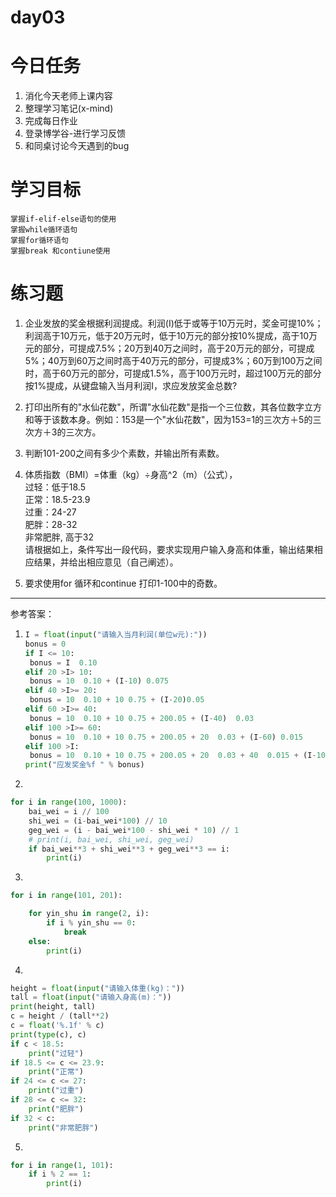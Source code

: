 # day03

# 今日任务

1. 消化今天老师上课内容
2. 整理学习笔记\(x-mind\)
3. 完成每日作业
4. 登录博学谷-进行学习反馈
5. 和同桌讨论今天遇到的bug

# 学习目标

```
掌握if-elif-else语句的使用
掌握while循环语句
掌握for循环语句
掌握break 和contiune使用
```

# 练习题

1. 企业发放的奖金根据利润提成。利润\(I\)低于或等于10万元时，奖金可提10%；利润高于10万元，低于20万元时，低于10万元的部分按10%提成，高于10万元的部分，可提成7.5%；20万到40万之间时，高于20万元的部分，可提成5%；40万到60万之间时高于40万元的部分，可提成3%；60万到100万之间时，高于60万元的部分，可提成1.5%，高于100万元时，超过100万元的部分按1%提成，从键盘输入当月利润I，求应发放奖金总数?

2. 打印出所有的"水仙花数"，所谓"水仙花数"是指一个三位数，其各位数字立方和等于该数本身。例如：153是一个"水仙花数"，因为153=1的三次方＋5的三次方＋3的三次方。

3. 判断101-200之间有多少个素数，并输出所有素数。

4. 体质指数（BMI）=体重（kg）÷身高^2（m）（公式），  
   过轻：低于18.5  
   正常：18.5-23.9  
   过重：24-27  
   肥胖：28-32  
   非常肥胖, 高于32  
   请根据如上，条件写出一段代码，要求实现用户输入身高和体重，输出结果相应结果，并给出相应意见（自己阐述）。

5. 要求使用for 循环和continue 打印1-100中的奇数。

---

参考答案：

1. ```py
   I = float(input("请输入当月利润(单位w元):"))
   bonus = 0
   if I <= 10:
    bonus = I  0.10
   elif 20 >I> 10:
    bonus = 10  0.10 + (I-10) 0.075
   elif 40 >I>= 20:
    bonus = 10  0.10 + 10 0.75 + (I-20)0.05 
   elif 60 >I>= 40:
    bonus = 10  0.10 + 10 0.75 + 200.05 + (I-40)  0.03
   elif 100 >I>= 60:
    bonus = 10  0.10 + 10 0.75 + 200.05 + 20  0.03 + (I-60) 0.015
   elif 100 >I:
    bonus = 10  0.10 + 10 0.75 + 200.05 + 20  0.03 + 40  0.015 + (I-100) * 0.01
   print("应发奖金%f " % bonus)
   ```

2.

```py
for i in range(100, 1000):
    bai_wei = i // 100
    shi_wei = (i-bai_wei*100) // 10
    geg_wei = (i - bai_wei*100 - shi_wei * 10) // 1
    # print(i, bai_wei, shi_wei, geg_wei)
    if bai_wei**3 + shi_wei**3 + geg_wei**3 == i:
        print(i)
```

3.

```py
for i in range(101, 201):

    for yin_shu in range(2, i):
        if i % yin_shu == 0:
            break
    else:
        print(i)
```

4.

```py
height = float(input("请输入体重(kg)："))
tall = float(input("请输入身高(m)："))
print(height, tall)
c = height / (tall**2)
c = float('%.1f' % c)
print(type(c), c)
if c < 18.5:
    print("过轻")
if 18.5 <= c <= 23.9:
    print("正常")
if 24 <= c <= 27:
    print("过重")
if 28 <= c <= 32:
    print("肥胖")
if 32 < c:
    print("非常肥胖")
```

5.

```py
for i in range(1, 101):
    if i % 2 == 1:
        print(i)
```




